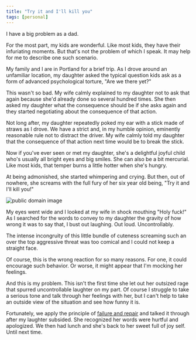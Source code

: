 ```yaml
---
title: "Try it and I'll kill you"
tags: [personal]
---
```


I have a big problem as a dad.

For the most part, my kids are wonderful. Like most kids, they have their infuriating moments. But that's not the problem of which I speak. It may help for me to describe one such scenario.

My family and I are in Portland for a brief trip. As I drove around an unfamiliar location, my daughter asked the typical question kids ask as a form of advanced psychological torture, "Are we there yet?"

This wasn't so bad. My wife calmly explained to my daughter not to ask that again because she'd already done so several hundred times. She then asked my daughter what the consequence should be if she asks again and they started negotiating about the consequence of that action.

Not long after, my daughter repeatedly poked my ear with a stick made of straws as I drove. We have a strict and, in my humble opinion, eminently reasonable rule not to distract the driver. My wife calmly told my daughter that the consequence of that action next time would be to break the stick.

Now if you've ever seen or met my daughter, she's a delightful joyful child who's usually all bright eyes and big smiles. She can also be a bit mercurial. Like most kids, that temper burns a little hotter when she's hungry.

At being admonished, she started whimpering and crying. But then, out of nowhere, she screams with the full fury of her six year old being, "Try it and I'll kill you!"

![public domain image](https://cloud.githubusercontent.com/assets/19977/12076360/86f30986-b15d-11e5-9b55-13850e70e517.png)

My eyes went wide and I looked at my wife in shock mouthing "Holy fuck!" As I searched for the words to convey to my daughter the gravity of how wrong it was to say that, I bust out laughing. Out loud. Uncontrollably.

The intense incongruity of this little bundle of cuteness screaming such an over the top aggressive threat was too comical and I could not keep a straight face.

Of course, this is the wrong reaction for so many reasons. For one, it could encourage such behavior. Or worse, it might appear that I'm mocking her feelings.

And this is my problem. This isn't the first time she let out her outsized rage that spurred uncontrollable laughter on my part. Of course I struggle to take a serious tone and talk through her feelings with her, but I can't help to take an outside view of the situation and see how funny it is.

Fortunately, we apply the principle of [failure and repair](https://haacked.com/archive/2015/02/07/failure-and-repair/) and talked it through after my laughter subsided. She recognized her words were hurtful and apologized. We then had lunch and she's back to her sweet full of joy self. Until next time.
